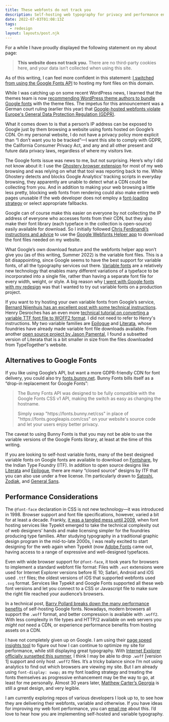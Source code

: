 ```yaml
---
title: These webfonts do not track you
description: Self-hosting web typography for privacy and performance enhancements.
date: 2022-07-03T01:08:13Z
tags:
  - redesign
layout: layouts/post.njk
---
```


For a while I have proudly displayed the following statement on my about page:

<blockquote>
<strong>This website does not track you.</strong> There are no third-party cookies here, and your data isn’t collected when using this site.
</blockquote>

As of this writing, I can feel more confident in this statement: [I switched from using the Google Fonts API](https://github.com/nsmsn/nicksimsondotcom/commit/38d338c633451909fbbbdfd8437084fb15158a1c#diff-f934e43e0f8ddbcd51317189e847c41f190ec983462fc3bd7169b8d7f1a99cf6) to hosting my font files on this domain.

While I was catching up on some recent WordPress news, I learned that the themes team is now [recommending WordPress theme authors to bundle Google fonts](https://make.wordpress.org/themes/2022/06/18/complying-with-gdpr-when-using-google-fonts/) with the theme files. The impetus for this announcement was a German court ruling (earlier this year) that [Google-hosted webfonts violate Europe's General Data Protection Regulation (GDPR)](https://wptavern.com/german-court-fines-website-owner-for-violating-the-gdpr-by-using-google-hosted-fonts). 

What it comes down to is that a person’s IP address can be exposed to Google just by them browsing a website using fonts hosted on Google’s CDN. On my personal website, I do not have a privacy policy more explicit than “I don’t want you to be tracked”&mdash;I want this site to comply with GDPR, the California Consumer Privacy Act, and any and all other present and future data privacy laws, regardless of where my visitors live. 

The Google fonts issue was news to me, but not surprising. Here’s why I did not know about it: I use the [Ghostery browser extension](https://www.ghostery.com/) for most of my web browsing and was relying on what that tool was reporting back to me. While Ghostery detects and blocks Google Analytics’ tracking scripts in everyday browsing, they apparently are unable to detect what a CDN could be collecting from you. And in addition to making your web browsing a little less pretty, blocking web fonts from rendering could also make entire web pages unusable if the web developer does not employ a [font-loading strategy](https://www.zachleat.com/web/comprehensive-webfonts/) or select appropriate fallbacks.

Google can of course make this easier on everyone by not collecting the IP address of everyone who accesses fonts from their CDN, but they also make their font library (each typeface in the collection is open-source) easily available for download. So I initially followed [Chris Ferdinandi’s instructions and advice](https://gomakethings.com/how-to-self-host-google-fonts/) to use the [Google Webfonts Helper app](https://google-webfonts-helper.herokuapp.com/fonts/) to download the font files needed on my website.

What Google’s own download feature  and the webfonts helper app won’t give you (as of this writing, Summer 2022) is the variable font files. This is a bit disappointing, since Google seems to have the best support for variable fonts, of all the typography services out there. [Variable fonts](https://developer.mozilla.org/en-US/docs/Web/CSS/CSS_Fonts/Variable_Fonts_Guide) are a relatively new technology that enables many different variations of a typeface to be incorporated into a single file, rather than having a separate font file for every width, weight, or style. A big reason why [I went with Google fonts with my redesign](posts/2020-redesign-webfonts-html/) was that I wanted to try out variable fonts on a production project. 

If you want to try hosting your own variable fonts from Google’s service, [Bernard Nijenhuis has an excellent post with some technical instructions](https://bnijenhuis.nl/notes/2021-04-13-how-to-add-self-hosted-variable-fonts-to-your-website). Henry Desroches has an even more [technical tutorial on converting a variable TTF font file to WOFF2 format](https://henry.codes/writing/how-to-convert-variable-ttf-font-files-to-woff2/). I did not need to refer to Henry's instructions. My two variable families are [Epilogue](https://www.etceteratype.co/epilogue) and [Literata](https://www.type-together.com/literata-3), whose foundries have already made variable font file downloads available. From another [open source project by Jason Pamental](https://github.com/jpamental/letter-from-birmingham-jail), I found a subsetted version of Literata that is a bit smaller in size from the files downloaded from TypeTogether's website.

## Alternatives to Google Fonts

If you like using Google’s API, but want a more GDPR-friendly CDN for font delivery, you could also try [fonts.bunny.net](https://fonts.bunny.net/). Bunny Fonts bills itself as a “drop-in replacement for Google Fonts”:

<blockquote class="flow">
<p>The Bunny Fonts API was designed to be fully compatible with the Google Fonts CSS v1 API, making the switch as easy as changing the hostname.</p>

<p>Simply swap "https://fonts.bunny.net/css" in place of "https://fonts.googleapis.com/css" on your website's source code and let your users enjoy better privacy.</p>
</blockquote>

The caveat to using Bunny Fonts is that you may not be able to use the variable versions of the Google Fonts library, at least at the time of this writing.

If you are looking to self-host variable fonts, many of the best designed variable fonts on Google fonts are available to download on [Fontshare](https://www.fontshare.com/), by the Indian Type Foundry (ITF). In addition to open source designs like [Literata](https://www.fontshare.com/fonts/literata) and [Epilogue](https://www.fontshare.com/fonts/epilogue), there are many “closed source” designs by ITF that you can also use under a free license. I’m particularly drawn to [Satoshi](https://www.fontshare.com/fonts/satoshi), [Zodiak](https://www.fontshare.com/fonts/zodiak), and [General Sans](https://www.fontshare.com/fonts/general-sans).


## Performance Considerations
The <code>@font-face</code> declaration in CSS is not new technology&mdash;it was introduced in 1998. Browser support and font file specifications, however, varied a bit for at least a decade. Frankly, [it was a tangled mess until 2009](https://thehistoryoftheweb.com/web-fonts/), when font hosting services like Typekit emerged to take the technical complexity out of web designers’ hands and make licensing simpler for the foundries producing type families. After studying typography in a traditional graphic design program in the mid-to-late 2000s, I was really excited to start designing for the web again when Typekit (now [Adobe Fonts](https://fonts.adobe.com) came out, having access to a range of expressive and well-designed typefaces.

Even with wide browser support for <code>@font-face</code>, it took years for browsers to implement a standard webfont file format: Files with <code>.eot</code> extensions were used for Internet Explorer versions before IE 10; Safari, Android and iOS used <code>.ttf</code> files; the oldest versions of iOS that supported webfonts used <code>.svg</code> format. Services like Typekit and Google Fonts supported all these web font versions and let you connect to a CSS or Javascript file to make sure the right file reached your audience’s browsers.

In a technical post, [Barry Pollard breaks down the many performance benefits](https://www.tunetheweb.com/blog/should-you-self-host-google-fonts/) of self-hosting Google fonts. Nowadays, modern browsers all support the <code>.woff</code> format, and better compression is available with <code>.woff2</code>. With less complexity in file types and HTTP/2 available on web servers you *might not* need a CDN, or experience performance benefits from hosting assets on a CDN. 

I have not completely given up on Google. I am using their [page speed insights tool](https://pagespeed.web.dev/) to figure out how I can continue to optimize my site for performance, while still displaying great typography. With [Internet Explorer officially sunsetted this summer](https://docs.microsoft.com/en-us/lifecycle/announcements/internet-explorer-11-end-of-support), I think I may be able to drop <code>.woff</code> [version 1] support and only host <code>.woff2</code> files. It’s a tricky balance since I’m not using analytics to find out which browsers are viewing my site. But I am already using <code>font-display: swap;</code> as my font loading strategy and treating the fonts themselves as progressive enhancement may be the way to go, at least for me personally. Almost 30 years later, [Matthew Carter’s Georgia](https://en.wikipedia.org/wiki/Georgia_(typeface)) is still a great design, and very legible.

I am currently exploring repos of various developers I look up to, to see how they are delivering their webfonts, variable and otherwise. If you have ideas for improving my web font performance, you can <a href="mailto:nick@nicksimson.com">email me</a> about this. I’d love to hear how you are implementing self-hosted and variable typography.